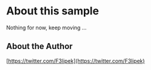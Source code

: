 
# About this sample

Nothing for now, keep moving ...


## About the Author

[https://twitter.com/F3lipek](https://twitter.com/F3lipek)
